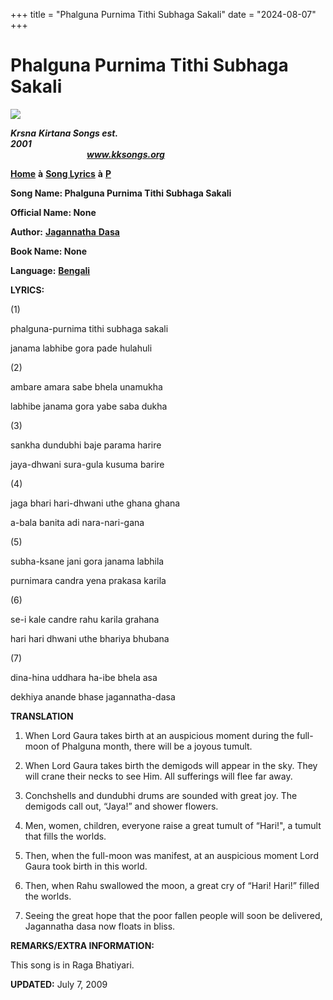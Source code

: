 +++
title = "Phalguna Purnima Tithi Subhaga Sakali"
date = "2024-08-07"
+++

# Phalguna Purnima Tithi Subhaga Sakali
**[![](http://kksongs.org/image_files/image002.jpg)](http://kksongs.org/)**

**_Krsna_** **_Kirtana Songs est. 2001_**                                                                                                                                                      **_www.kksongs.org_**

**[Home](http://kksongs.org/)** **à** **[Song Lyrics](http://kksongs.org/lyrics.html)** **à** **[P](http://kksongs.org/songs/song_p.html)**

**Song Name: Phalguna Purnima Tithi Subhaga Sakali**

**Official Name: None**

**Author:** [**Jagannatha** **Dasa**](http://kksongs.org/authors/list/jagannatha.html)

**Book Name: None**

**Language:** [**Bengali**](http://kksongs.org/language/list/bengali.html)

**LYRICS:**

(1)

phalguna-purnima tithi subhaga sakali

janama labhibe gora pade hulahuli

(2)

ambare amara sabe bhela unamukha

labhibe janama gora yabe saba dukha

(3)

sankha dundubhi baje parama harire

jaya-dhwani sura-gula kusuma barire

(4)

jaga bhari hari-dhwani uthe ghana ghana

a-bala banita adi nara-nari-gana

(5)

subha-ksane jani gora janama labhila

purnimara candra yena prakasa karila

(6)

se-i kale candre rahu karila grahana

hari hari dhwani uthe bhariya bhubana

(7)

dina-hina uddhara ha-ibe bhela asa

dekhiya anande bhase jagannatha-dasa

**TRANSLATION**

1) When Lord Gaura takes birth at an auspicious moment during the full-moon of Phalguna month, there will be a joyous tumult.

2) When Lord Gaura takes birth the demigods will appear in the sky. They will crane their necks to see Him. All sufferings will flee far away.

3) Conchshells and dundubhi drums are sounded with great joy. The demigods call out, “Jaya!” and shower flowers.

4) Men, women, children, everyone raise a great tumult of “Hari!", a tumult that fills the worlds.

5) Then, when the full-moon was manifest, at an auspicious moment Lord Gaura took birth in this world.

6) Then, when Rahu swallowed the moon, a great cry of “Hari! Hari!” filled the worlds.

7) Seeing the great hope that the poor fallen people will soon be delivered, Jagannatha dasa now floats in bliss.

**REMARKS/EXTRA INFORMATION:**

This song is in Raga Bhatiyari.

**UPDATED:** July 7, 2009